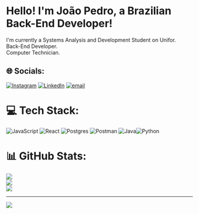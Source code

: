 # Hello! I'm João Pedro, a Brazilian Back-End Developer!
I'm currently a Systems Analysis and Development Student on Unifor.<br>Back-End Developer.<br>Computer Technician.<br>


## 🌐 Socials:
[![Instagram](https://img.shields.io/badge/Instagram-%23E4405F.svg?logo=Instagram&logoColor=white)](https://instagram.com/jp_nobree) [![LinkedIn](https://img.shields.io/badge/LinkedIn-%230077B5.svg?logo=linkedin&logoColor=white)](https://linkedin.com/in/jpnobree) [![email](https://img.shields.io/badge/Email-D14836?logo=gmail&logoColor=white)](mailto:jpnobreee@gmail.com) 

# 💻 Tech Stack:
![JavaScript](https://img.shields.io/badge/javascript-%23323330.svg?style=for-the-badge&logo=javascript&logoColor=%23F7DF1E) ![React](https://img.shields.io/badge/react-%2320232a.svg?style=for-the-badge&logo=react&logoColor=%2361DAFB) ![Postgres](https://img.shields.io/badge/postgres-%23316192.svg?style=for-the-badge&logo=postgresql&logoColor=white) ![Postman](https://img.shields.io/badge/Postman-FF6C37?style=for-the-badge&logo=postman&logoColor=white) ![Java](https://img.shields.io/badge/Java-ED8B00?style=for-the-badge&logo=openjdk&logoColor=white)![Python](https://img.shields.io/badge/python-3670A0?style=for-the-badge&logo=python&logoColor=ffdd54)
# 📊 GitHub Stats:
![](https://github-readme-stats.vercel.app/api?username=jpnobree&theme=dark&hide_border=false&include_all_commits=false&count_private=false)<br/>
![](https://nirzak-streak-stats.vercel.app/?user=jpnobree&theme=dark&hide_border=false)<br/>
![](https://github-readme-stats.vercel.app/api/top-langs/?username=jpnobree&theme=dark&hide_border=false&include_all_commits=false&count_private=false&layout=compact)

---
[![](https://visitcount.itsvg.in/api?id=jpnobree&icon=0&color=0)](https://visitcount.itsvg.in)

<!-- Proudly created with GPRM ( https://gprm.itsvg.in ) -->
